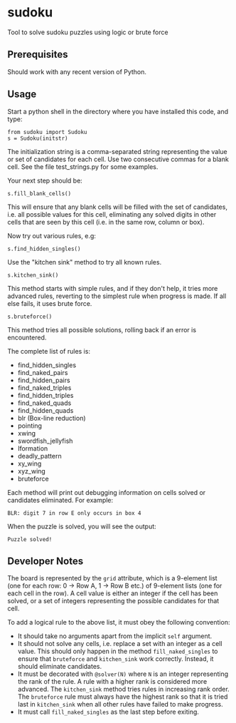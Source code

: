 # sudoku
Tool to solve sudoku puzzles using logic or brute force

## Prerequisites

Should work with any recent version of Python.

## Usage

Start a python shell in the directory where you have installed this code, and type:

    from sudoku import Sudoku
    s = Sudoku(initstr)

The initialization string is a comma-separated string representing the value or set of candidates for each cell.
Use two consecutive commas for a blank cell. See the file test_strings.py for some examples.

Your next step should be:

    s.fill_blank_cells()

This will ensure that any blank cells will be filled with the set of candidates, i.e. all possible values for
this cell, eliminating any solved digits in other cells that are seen by this cell (i.e. in the same row, column or box).

Now try out various rules, e.g:

    s.find_hidden_singles()

Use the "kitchen sink" method to try all known rules.

    s.kitchen_sink()

This method starts with simple rules, and if they don't help, it tries more
advanced rules, reverting to the simplest rule when progress is made. If all else fails, it uses brute force.

    s.bruteforce()

This method tries all possible solutions, rolling back if an error is encountered.

The complete list of rules is:

* find_hidden_singles
* find_naked_pairs
* find_hidden_pairs
* find_naked_triples
* find_hidden_triples
* find_naked_quads
* find_hidden_quads
* blr (Box-line reduction)
* pointing
* xwing
* swordfish_jellyfish
* lformation
* deadly_pattern
* xy_wing
* xyz_wing
* bruteforce

Each method will print out debugging information on cells solved or candidates eliminated. For example:

    BLR: digit 7 in row E only occurs in box 4

When the puzzle is solved, you will see the output:

    Puzzle solved!

## Developer Notes

The board is represented by the `grid` attribute, which is a 9-element list (one for each row: 0 -> Row A,
1 -> Row B etc.) of 9-element lists (one for each cell in the row). A cell value is either an  integer if
the cell has been solved, or a set of integers representing the possible candidates for that cell.

To add a logical rule to the above list, it must obey the following convention:

* It should take no arguments apart from the implicit `self` argument.
* It should not solve any cells, i.e. replace a set with an integer as a cell value. This should only happen
  in the method `fill_naked_singles` to ensure that `bruteforce` and `kitchen_sink` work correctly.
  Instead, it should eliminate candidates.
* It must be decorated with `@solver(N)` where `N` is an integer representing the rank of the rule.
  A rule with a higher rank is considered more advanced. The `kitchen_sink` method tries rules in increasing
  rank order. The `bruteforce` rule must always have the highest rank so that it is tried last in `kitchen_sink`
  when all other rules have failed to make progress.
* It must call `fill_naked_singles` as the last step before exiting.